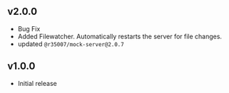## v2.0.0

- Bug Fix
- Added Filewatcher. Automatically restarts the server for file changes.
- updated `@r35007/mock-server@2.0.7`
## v1.0.0

- Initial release